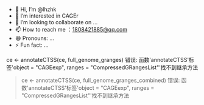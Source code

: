 - 👋 Hi, I’m @lhzhk
- 👀 I’m interested in CAGEr
- 💞️ I’m looking to collaborate on ...
- 📫 How to reach me ：1808421885@qq.com
- 😄 Pronouns: ...
- ⚡ Fun fact: ...

<!---
lhzhk/lhzhk is a ✨ special ✨ repository because its `README.md` (this file) appears on your GitHub profile.
You can click the Preview link to take a look at your changes.
--->
 ce <- annotateCTSS(ce, full_genome_granges)
错误: 函数'annotateCTSS'标签'object = "CAGEexp", ranges = "CompressedGRangesList"'找不到继承方法
> ce <- annotateCTSS(ce, full_genome_granges_combined)
错误: 函数'annotateCTSS'标签'object = "CAGEexp", ranges = "CompressedGRangesList"'找不到继承方法
